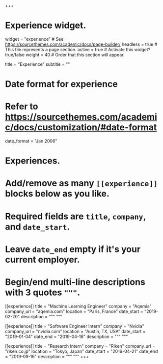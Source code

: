 +++
# Experience widget.
widget = "experience"  # See https://sourcethemes.com/academic/docs/page-builder/
headless = true  # This file represents a page section.
active = true  # Activate this widget? true/false
weight = 40  # Order that this section will appear.

title = "Experience"
subtitle = ""

# Date format for experience
#   Refer to https://sourcethemes.com/academic/docs/customization/#date-format
date_format = "Jan 2006"

# Experiences.
#   Add/remove as many `[[experience]]` blocks below as you like.
#   Required fields are `title`, `company`, and `date_start`.
#   Leave `date_end` empty if it's your current employer.
#   Begin/end multi-line descriptions with 3 quotes `"""`.
[[experience]]
  title = "Machine Learning Engineer"
  company = "Aqemia"
  company_url = "aqemia.com"
  location = "Paris, France"
  date_start = "2019-02-20"
  description = """ """


[[experience]]
  title = "Software Engineer Intern"
  company = "Nvidia"
  company_url = "nvidia.com"
  location = "Austin, TX, USA"
  date_start = "2019-01-04"
  date_end = "2019-04-16"
  description = """ """

[[experience]]
  title = "Research Intern"
  company = "Riken"
  company_url = "riken.co.jp"
  location = "Tokyo, Japan"
  date_start = "2019-04-21"
  date_end = "2019-09-16"
  description = """ """
+++

